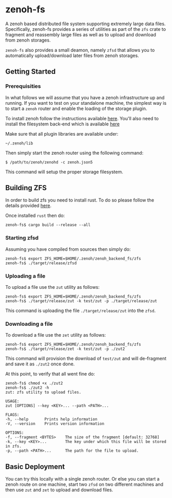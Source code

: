 # zenoh-fs
A zenoh based distributed file system supporting extremely large data files. 
Specifically, zenoh-fs provides a series of utilities as part of the ```zfs``` crate 
to fragment and reassembly large files as well as to upload and download from zenoh 
storages.

```zenoh-fs``` also provides a small deamon, namely ```zfsd``` that allows you to automatically
upload/download later files from zenoh storages.


## Getting Started
### Prerequisities
In what follows we will assume that you have a zenoh infrastructure up and running. 
If you want to test on your standalone machine, the simplest way is to start a 
```zenoh``` router and enable the loading of the storage plugin. 

To install zenoh follow the instructions available [here](https://github.com/eclipse-zenoh/zenoh).
You'll also need to install the filesystem back-end which is available [here](https://github.com/eclipse-zenoh/zenoh-backend-filesystem)

Make sure that all plugin libraries are available under:

    ~/.zenoh/lib

Then simply start the zenoh router using the following command:

    $ /path/to/zenoh/zenohd -c zenoh.json5

This command will setup the proper storage filesystem. 

## Building ZFS
In order to build zfs you need to install rust. To do so please follow the \
details provided [here](https://www.rust-lang.org/tools/install).

Once installed ```rust``` then do:

    zenoh-fs$ cargo build --release --all

### Starting zfsd
Assuming you have compiled from sources  then simply do:

    zenoh-fs$ export ZFS_HOME=$HOME/.zenoh/zenoh_backend_fs/zfs
    zenoh-fs$ ./target/release/zfsd  

### Uploading a file 
To upload a file use the `zut` utility as follows:

    zenoh-fs$ export ZFS_HOME=$HOME/.zenoh/zenoh_backend_fs/zfs
    zenoh-fs$ ./target/release/zut -k test/zut -p ./target/release/zut

This command is uploading the file `./target/release/zut` into the `zfsd`. 

### Downloading a file
To download a file use the `zet` utility as follows:

    zenoh-fs$ export ZFS_HOME=$HOME/.zenoh/zenoh_backend_fs/zfs
    zenoh-fs$ ./target/release/zet -k test/zut -p ./zut2

This command will provision the download of `test/zut` and will de-fragment and save it as
`./zut2` once done. 

At this point, to verify that all went fine do:

    zenoh-fs$ chmod +x ./zut2
    zenoh-fs$ ./zut2 -h
    zut: zfs utility to upload files.
    
    USAGE:
    zut [OPTIONS] --key <KEY>... --path <PATH>...
    
    FLAGS:
    -h, --help       Prints help information
    -V, --version    Prints version information
    
    OPTIONS:
    -f, --fragment <BYTES>    The size of the fragment [default: 32768]
    -k, --key <KEY>...        The key under which this file will be stored in zfs.
    -p, --path <PATH>...      The path for the file to upload.

## Basic Deployment
You can try this locally with a single zenoh router. Or else you can start a zenoh route on one machine, start 
two `zfsd` on two different machines and then use `zut` and `zet` to upload and download files.

